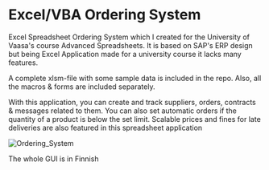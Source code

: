 # Excel/VBA Ordering System

Excel Spreadsheet Ordering System which I created for the University of Vaasa's course Advanced Spreadsheets. It is based on SAP's ERP design but being Excel Application made for a university course it lacks many features.

A complete xlsm-file with some sample data is included in the repo. Also, all the macros & forms are included separately. 

With this application, you can create and track suppliers, orders, contracts & messages related to them. You can also set automatic orders if the quantity of a product is below the set limit. Scalable prices and fines for late deliveries are also featured in this spreadsheet application


![Ordering_System](https://user-images.githubusercontent.com/72817588/196785392-ab68246d-eb31-47e0-8aca-f83419dfa603.jpg)

The whole GUI is in Finnish
